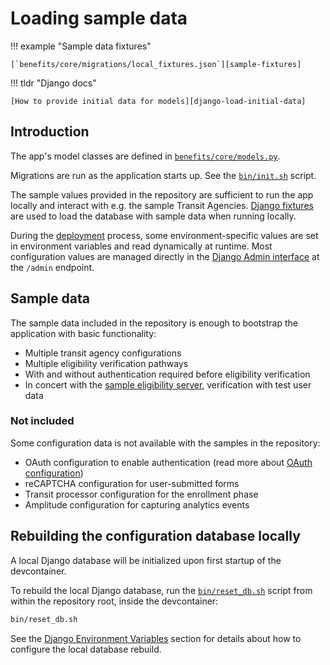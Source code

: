 # Loading sample data

!!! example "Sample data fixtures"

    [`benefits/core/migrations/local_fixtures.json`][sample-fixtures]

!!! tldr "Django docs"

    [How to provide initial data for models][django-load-initial-data]

## Introduction

The app's model classes are defined in [`benefits/core/models.py`][core-models].

Migrations are run as the application starts up. See the [`bin/init.sh`][init] script.

The sample values provided in the repository are sufficient to run the app locally and interact with e.g. the sample Transit
Agencies. [Django fixtures][django-fixtures] are used to load the database with sample data when running locally.

During the [deployment](../deployment/README.md) process, some environment-specific values are set in environment variables and
read dynamically at runtime. Most configuration values are managed directly in the [Django Admin interface](./admin-interface.md) at the `/admin` endpoint.

## Sample data

The sample data included in the repository is enough to bootstrap the application with basic functionality:

- Multiple transit agency configurations
- Multiple eligibility verification pathways
- With and without authentication required before eligibility verification
- In concert with the [sample eligibility server][eligibility-server], verification with test user data

### Not included

Some configuration data is not available with the samples in the repository:

- OAuth configuration to enable authentication (read more about [OAuth configuration](oauth.md))
- reCAPTCHA configuration for user-submitted forms
- Transit processor configuration for the enrollment phase
- Amplitude configuration for capturing analytics events

## Rebuilding the configuration database locally

A local Django database will be initialized upon first startup of the devcontainer.

To rebuild the local Django database, run the [`bin/reset_db.sh`][reset-db] script from within the repository root,
inside the devcontainer:

```bash
bin/reset_db.sh
```

See the [Django Environment Variables](environment-variables.md#django) section for details about how to configure the local
database rebuild.

[core-models]: https://github.com/cal-itp/benefits/blob/main/benefits/core/models.py
[django-fixtures]: https://docs.djangoproject.com/en/5.0/topics/db/fixtures/
[django-load-initial-data]: https://docs.djangoproject.com/en/5.0/howto/initial-data/
[eligibility-server]: https://docs.calitp.org/eligibility-server
[init]: https://github.com/cal-itp/benefits/blob/main/bin/init.sh
[reset-db]: https://github.com/cal-itp/benefits/blob/main/bin/reset_db.sh
[sample-fixtures]: https://github.com/cal-itp/benefits/tree/main/benefits/core/migrations/local_fixtures.json
